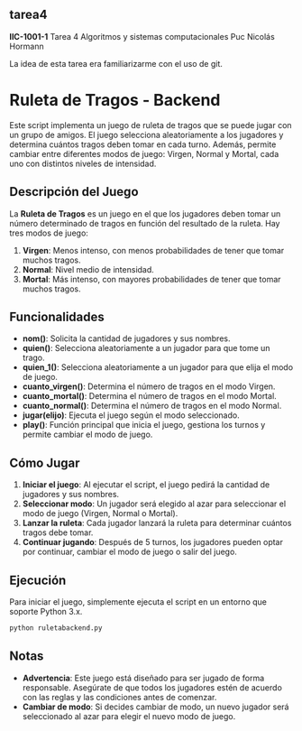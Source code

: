 ## tarea4 ##
**IIC-1001-1**
Tarea 4 Algoritmos y sistemas computacionales Puc
Nicolás Hormann

La idea de esta tarea era familiarizarme con el uso de git.

# Ruleta de Tragos - Backend

Este script implementa un juego de ruleta de tragos que se puede jugar con un grupo de amigos. El juego selecciona aleatoriamente a los jugadores y determina cuántos tragos deben tomar en cada turno. Además, permite cambiar entre diferentes modos de juego: Virgen, Normal y Mortal, cada uno con distintos niveles de intensidad.

## Descripción del Juego

La **Ruleta de Tragos** es un juego en el que los jugadores deben tomar un número determinado de tragos en función del resultado de la ruleta. Hay tres modos de juego:

1. **Virgen**: Menos intenso, con menos probabilidades de tener que tomar muchos tragos.
2. **Normal**: Nivel medio de intensidad.
3. **Mortal**: Más intenso, con mayores probabilidades de tener que tomar muchos tragos.

## Funcionalidades

- **nom()**: Solicita la cantidad de jugadores y sus nombres.
- **quien()**: Selecciona aleatoriamente a un jugador para que tome un trago.
- **quien_1()**: Selecciona aleatoriamente a un jugador para que elija el modo de juego.
- **cuanto_virgen()**: Determina el número de tragos en el modo Virgen.
- **cuanto_mortal()**: Determina el número de tragos en el modo Mortal.
- **cuanto_normal()**: Determina el número de tragos en el modo Normal.
- **jugar(elijo)**: Ejecuta el juego según el modo seleccionado.
- **play()**: Función principal que inicia el juego, gestiona los turnos y permite cambiar el modo de juego.

## Cómo Jugar

1. **Iniciar el juego**: Al ejecutar el script, el juego pedirá la cantidad de jugadores y sus nombres.
2. **Seleccionar modo**: Un jugador será elegido al azar para seleccionar el modo de juego (Virgen, Normal o Mortal).
3. **Lanzar la ruleta**: Cada jugador lanzará la ruleta para determinar cuántos tragos debe tomar.
4. **Continuar jugando**: Después de 5 turnos, los jugadores pueden optar por continuar, cambiar el modo de juego o salir del juego.

## Ejecución

Para iniciar el juego, simplemente ejecuta el script en un entorno que soporte Python 3.x.

```bash
python ruletabackend.py
```

## Notas

- **Advertencia**: Este juego está diseñado para ser jugado de forma responsable. Asegúrate de que todos los jugadores estén de acuerdo con las reglas y las condiciones antes de comenzar. 
- **Cambiar de modo**: Si decides cambiar de modo, un nuevo jugador será seleccionado al azar para elegir el nuevo modo de juego.
